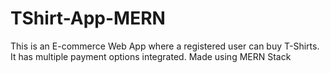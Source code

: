 # TShirt-App-MERN

This is an E-commerce Web App where a registered user can buy T-Shirts.
It has multiple payment options integrated.
Made using MERN Stack

